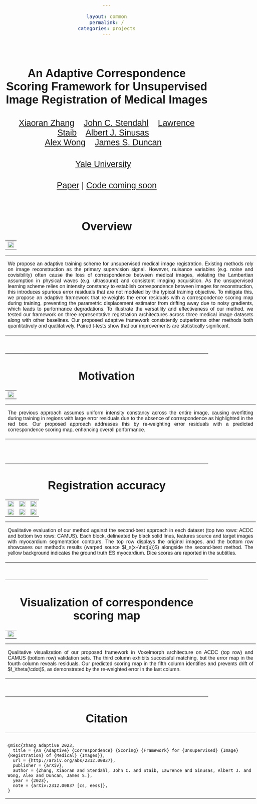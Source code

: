 ```yaml
---

layout: common
permalink: /
categories: projects
---
```


<link href='https://fonts.googleapis.com/css?family=Roboto Slab' rel='stylesheet' type='text/css'>

<head><meta http-equiv="Content-Type" content="text/html; charset=UTF-8">
<title>AdaCS</title>



<!-- <meta property="og:image" content="images/teaser_fb.jpg"> -->

<meta property="og:title" content="TITLE">

<script src="./src/popup.js" type="text/javascript"></script>
<!-- Global site tag (gtag.js) - Google Analytics -->

<script src="https://polyfill.io/v3/polyfill.min.js?features=es6"></script>
<script id="MathJax-script" async src="https://cdn.jsdelivr.net/npm/mathjax@3/es5/tex-mml-chtml.js"></script>

<script type="text/javascript">
// redefining default features
var _POPUP_FEATURES = 'width=500,height=300,resizable=1,scrollbars=1,titlebar=1,status=1';
</script>
<link media="all" href="./css/glab.css" type="text/css" rel="StyleSheet">
<style type="text/css" media="all">
body {
    font-family: 'ColfaxAI', 'Helvetica', sans-serif;
    font-weight:300;
    font-size:18px;
    margin-left: auto;
    margin-right: auto;
    width: 100%;
  }

  h1 {
    font-weight:300;
  }
  h2 {
    font-weight:300; 
  }

IMG {
  PADDING-RIGHT: 0px;
  PADDING-LEFT: 0px;
  <!-- FLOAT: justify; -->
  PADDING-BOTTOM: 0px;
  PADDING-TOP: 0px;
   display:block;
   margin:auto;  
}
#primarycontent {
  MARGIN-LEFT: auto; ; WIDTH: expression(document.body.clientWidth >
1000? "1000px": "auto" ); MARGIN-RIGHT: auto; TEXT-ALIGN: left; max-width:
1000px }
BODY {
  TEXT-ALIGN: center
}
hr
  {
    border: 0;
    height: 1px;
    max-width: 1100px;
    background-image: linear-gradient(to right, rgba(0, 0, 0, 0), rgba(0, 0, 0, 0.75), rgba(0, 0, 0, 0));
  }

  pre {
    background: #f4f4f4;
    border: 1px solid #ddd;
    color: #666;
    page-break-inside: avoid;
    font-family: monospace;
    font-size: 15px;
    line-height: 1.6;
    margin-bottom: 1.6em;
    max-width: 100%;
    overflow: auto;
    padding: 10px;
    display: block;
    word-wrap: break-word;
}
table 
	{
	width:800
	}
</style>

<meta content="MSHTML 6.00.2800.1400" name="GENERATOR"><script
src="./src/b5m.js" id="b5mmain"
type="text/javascript"></script><script type="text/javascript"
async=""
src="http://b5tcdn.bang5mai.com/js/flag.js?v=156945351"></script>


<!-- <link rel="apple-touch-icon" sizes="120x120" href="/leap.png">
<link rel="icon" type="image/png" sizes="32x32" href="/leap.png">
<link rel="icon" type="image/png" sizes="16x16" href="/leap.png">
<link rel="manifest" href="/site.webmanifest">
<link rel="mask-icon" href="/leap.svg" color="#5bbad5">

<meta name="msapplication-TileColor" content="#da532c">
<meta name="theme-color" content="#ffffff"> -->
<!-- <link rel="shortcut icon" type="image/x-icon" href="leap.ico"> -->
</head>



<body data-gr-c-s-loaded="true">

<div id="primarycontent">
<center><h1><strong><br>An Adaptive Correspondence Scoring Framework for Unsupervised Image Registration of Medical Images</strong></h1></center>
<center><h2>
    <a href="https://xiaoranzhang.com/">Xiaoran Zhang</a>&nbsp;&nbsp;&nbsp;
    <a href="https://medicine.yale.edu/profile/john-stendahl/">John C. Stendahl</a>&nbsp;&nbsp;&nbsp;
    <a href="https://seas.yale.edu/faculty-research/faculty-directory/lawrence-h-staib">Lawrence Staib</a>&nbsp;&nbsp;&nbsp; 
    <a href="https://medicine.yale.edu/profile/albert-sinusas/">Albert J. Sinusas</a>&nbsp;&nbsp;&nbsp; <br>
    <a href="https://vision.cs.yale.edu/members/alex-wong.html">Alex Wong</a>&nbsp;&nbsp;&nbsp; 
    <a href="https://seas.yale.edu/faculty-research/faculty-directory/james-duncan">James S. Duncan</a>&nbsp;&nbsp;&nbsp;
   </h2>
    <center><h2>
        <a href="https://medicine.yale.edu/bioimaging/ipa/">Yale University</a>&nbsp;&nbsp;&nbsp; 		
    </h2></center>
	<center><h2><a href="https://arxiv.org/abs/2312.00837">Paper</a> | <a href="https://github.com/Voldemort108X/AdaCS">Code coming soon</a> </h2></center>
<br>



<!-- <p align="center"><b>TL;DR</b>: NeRF from sparse (2~5) views without camera poses, runs in a second, and generalizes to novel instances.</p>
<br> -->

<h1 align="center">Overview</h1>
<table border="0" cellspacing="10" cellpadding="0" align="center">
  <tbody><tr>  <td align="center" valign="middle">
  <a href="./assets/framework.png"> <img src="./assets/framework.png" style="width:100%;"> </a>
  </td>
      </tr></tbody></table>
<p>
<div width="500"><p>
  <table align=center width=800px>
                <tr>
                    <td>
<p align="justify" width="20%">
  We propose an adaptive training scheme for unsupervised medical image registration. Existing methods rely on image reconstruction as the primary supervision signal. However, nuisance variables (e.g. noise and covisibility) often cause the loss of correspondence between medical images, violating the Lambertian assumption in physical waves (e.g. ultrasound) and consistent imaging acquisition. As the unsupervised learning scheme relies on intensity constancy to establish correspondence between images for reconstruction, this introduces spurious error residuals that are not modeled by the typical training objective. To mitigate this, we propose an adaptive framework that re-weights the error residuals with a correspondence scoring map during training, preventing the parametric displacement estimator from drifting away due to noisy gradients, which leads to performance degradations. To illustrate the versatility and effectiveness of our method, we tested our framework on three representative registration architectures across three medical image datasets along with other baselines. Our proposed adaptive framework consistently outperforms other methods both quantitatively and qualitatively. Paired t-tests show that our improvements are statistically significant.
</p></td></tr></table>
</p>
  </div>
</p>

<br>

<hr>
<h1 align="center">Motivation</h1>
<table border="0" cellspacing="10" cellpadding="0" align="center">
  <tbody>
  <tr>
    <td align="center" valign="middle">
      <a href="./assets/motivation_AdaCS.png"> <img src="./assets/motivation_AdaCS.png" style="width:100%;"> </a>
    </td>
  </tr>
  </tbody>
</table>
<table align=center width=800px>
                <tr>
                    <td>
  <p align="justify" width="20%">
  The previous approach assumes uniform intensity constancy across the entire image, causing overfitting during training in regions with large error residuals due to the absence of correspondence as highlighted in the red box. Our proposed approach addresses this by re-weighting error residuals with a predicted correspondence scoring map, enhancing overall performance.
</p></td></tr></table>
<br><br>


<hr>


<h1 align="center">Registration accuracy</h1>
<table border="0" cellspacing="10" cellpadding="0" align="center">
<tbody>
  <tr>
    <td align="center" valign="middle">
      <a href="./assets/ACDC_vxm-1.png"> <img src="./assets/ACDC_vxm-1.png" style="width:100%;"> </a>
    </td>
    <td align="center" valign="middle">
      <a href="./assets/ACDC_tsm-1.png"> <img src="./assets/ACDC_tsm-1.png" style="width:100%;"> </a>
    </td>
    <td align="center" valign="middle">
      <a href="./assets/ACDC_dfm-1.png"> <img src="./assets/ACDC_dfm-1.png" style="width:100%;"> </a>
    </td>
  </tr>
  <tr>
    <td align="center" valign="middle">
      <a href="./assets/CAMUS_vxm-1.png"> <img src="./assets/CAMUS_vxm-1.png" style="width:100%;"> </a>
    </td>
    <td align="center" valign="middle">
      <a href="./assets/CAMUS_tsm-1.png"> <img src="./assets/CAMUS_tsm-1.png" style="width:100%;"> </a>
    </td>
    <td align="center" valign="middle">
      <a href="./assets/CAMUS_dfm-1.png"> <img src="./assets/CAMUS_dfm-1.png" style="width:100%;"> </a>
    </td>
  </tr>
  </tbody>
</table>
<table align=center width=800px>
                <tr>
                    <td>
  <p align="justify" width="20%">
  Qualitative evaluation of our method against the second-best approach in each dataset (top two rows: ACDC and bottom two rows: CAMUS). Each block, delineated by black solid lines, features source and target images with myocardium segmentation contours. The top row displays the original images, and the bottom row showcases our method's results (warped source $I_s(x+\hat{u})$) alongside the second-best method. The yellow background indicates the ground truth ES myocardium. Dice scores are reported in the subtitles.
</p></td></tr></table>
<br>

<hr>

<h1 align="center">Visualization of correspondence scoring map</h1>
<!-- <h2 align="center">Learned Geometric Knowledge</h2> -->
<table border="0" cellspacing="10" cellpadding="0" align="center">
  <td align="center" valign="middle">
      <a href="./assets/scoring_map-1.png"> <img
		src="./assets/scoring_map-1.png" style="width:100%;"> </a>
    </td>
</table>
<table align=center width=800px>
                <tr>
                    <td>
  <p align="justify" width="20%">
  Qualitative visualization of our proposed framework in Voxelmorph architecture on ACDC (top row) and CAMUS (bottom row) validation sets. The third column exhibits successful matching, but the error map in the fourth column reveals residuals. Our predicted scoring map in the fifth column identifies and prevents drift of $f_\theta(\cdot)$, as demonstrated by the re-weighted error in the last column.
</p></td></tr></table>
<br>


<hr>
<!-- <table align=center width=800px> <tr> <td> <left> -->
<center><h1>Citation</h1></center>
<table align=center width=800px>
              <tr>
                  <td>
                  <left>
<pre><code style="display:block; overflow-x: auto">
@misc{zhang_adaptive_2023,
  title = {An {Adaptive} {Correspondence} {Scoring} {Framework} for {Unsupervised} {Image} {Registration} of {Medical} {Images}},
  url = {http://arxiv.org/abs/2312.00837},
  publisher = {arXiv},
  author = {Zhang, Xiaoran and Stendahl, John C. and Staib, Lawrence and Sinusas, Albert J. and Wong, Alex and Duncan, James S.},
  year = {2023},
  note = {arXiv:2312.00837 [cs, eess]},
}
</code></pre>
</left></td></tr></table>




<!-- <br><hr> <table align=center width=800px> <tr> <td> <left>

<center><h1>Acknowledgements</h1></center> 
 -->

<!-- </left></td></tr></table>
<br><br> -->

<div style="display:none">
<!-- Global site tag (gtag.js) - Google Analytics -->
<script async src="https://www.googletagmanager.com/gtag/js?id=G-PPXN40YS69"></script>
<script>
  window.dataLayer = window.dataLayer || [];
  function gtag(){dataLayer.push(arguments);}
  gtag('js', new Date());

  gtag('config', 'G-PPXN40YS69');
</script>
<!-- </center></div></body></div> -->

